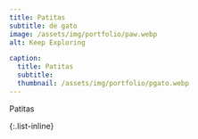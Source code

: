 ```yaml
---
title: Patitas
subtitle: de gato
image: /assets/img/portfolio/paw.webp
alt: Keep Exploring

caption:
  title: Patitas
  subtitle:
  thumbnail: /assets/img/portfolio/pgato.webp
---
```


Patitas

{:.list-inline}
